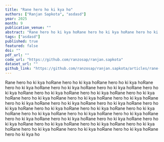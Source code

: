 ```yaml
---
title: "Rane hero ho ki kya ho"
authors: ["Ranjan Sapkota", "asdasd"]
year: 2025
month: 9
publication_venue: ""
abstract: "Rane hero ho ki kya hoRane hero ho ki kya hoRane hero ho ki kya hoRane hero ho ki kya hoRane hero ho ki kya hoRane hero ho ki kya hoRane hero ho ki kya hoRane hero ho ki kya hoRane hero ho ki kya hoRane hero ho ki kya hoRane hero ho ki kya hoRane hero ho ki kya hoRane hero ho ki kya hoRane hero ho ki kya hoRane hero ho ki kya hoRane hero ho ki kya hoRane hero ho ki kya hoRane hero ho ki kya hoRane hero ho ki kya hoRane hero ho ki kya ho"
tags: ["asdasd"]
published: true
featured: false
doi: ""
pdf_url: ""
code_url: "https://github.com/ranzosap/ranjan.sapkota"
dataset_url: ""
github_link: "https://github.com/ranzosap/ranjan.sapkota/articles/rane-hero-ho-ki-kya-ho"
---
```


Rane hero ho ki kya hoRane hero ho ki kya hoRane hero ho ki kya hoRane hero ho ki kya hoRane hero ho ki kya hoRane hero ho ki kya hoRane hero ho ki kya hoRane hero ho ki kya hoRane hero ho ki kya hoRane hero ho ki kya hoRane hero ho ki kya hoRane hero ho ki kya hoRane hero ho ki kya hoRane hero ho ki kya hoRane hero ho ki kya hoRane hero ho ki kya hoRane hero ho ki kya hoRane hero ho ki kya hoRane hero ho ki kya hoRane hero ho ki kya hoRane hero ho ki kya hoRane hero ho ki kya hoRane hero ho ki kya hoRane hero ho ki kya hoRane hero ho ki kya hoRane hero ho ki kya hoRane hero ho ki kya hoRane hero ho ki kya hoRane hero ho ki kya hoRane hero ho ki kya hoRane hero ho ki kya hoRane hero ho ki kya hoRane hero ho ki kya hoRane hero ho ki kya ho
